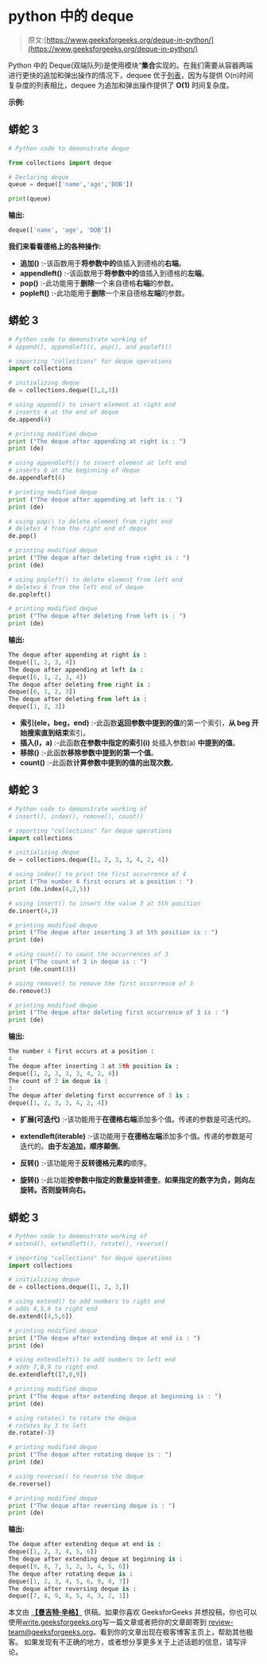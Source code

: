 # python 中的 deque

> 原文:[https://www.geeksforgeeks.org/deque-in-python/](https://www.geeksforgeeks.org/deque-in-python/)

Python 中的 Deque(双端队列)是使用模块“**集合**实现的。在我们需要从容器两端进行更快的追加和弹出操作的情况下，dequee 优于[列表](https://www.geeksforgeeks.org/python-set-3-strings-lists-tuples-iterations/)，因为与提供 O(n)时间复杂度的列表相比，dequee 为追加和弹出操作提供了 **O(1)** 时间复杂度。

**示例:**

## 蟒蛇 3

```py
# Python code to demonstrate deque 

from collections import deque 

# Declaring deque 
queue = deque(['name','age','DOB'])  

print(queue)
```

**输出:**

```py
deque(['name', 'age', 'DOB'])
```

**我们来看看德格上的各种操作:**

*   **追加()** :-该函数用于**将参数中的**值插入到德格的**右端**。
*   **appendleft()** :-该函数用于**将参数中的**值插入到德格的**左端**。
*   **pop()** :-此功能用于**删除**一个来自德格**右端**的参数。
*   **popleft()** :-此功能用于**删除**一个来自德格**左端**的参数。

## 蟒蛇 3

```py
# Python code to demonstrate working of 
# append(), appendleft(), pop(), and popleft()

# importing "collections" for deque operations
import collections

# initializing deque
de = collections.deque([1,2,3])

# using append() to insert element at right end 
# inserts 4 at the end of deque
de.append(4)

# printing modified deque
print ("The deque after appending at right is : ")
print (de)

# using appendleft() to insert element at left end 
# inserts 6 at the beginning of deque
de.appendleft(6)

# printing modified deque
print ("The deque after appending at left is : ")
print (de)

# using pop() to delete element from right end 
# deletes 4 from the right end of deque
de.pop()

# printing modified deque
print ("The deque after deleting from right is : ")
print (de)

# using popleft() to delete element from left end 
# deletes 6 from the left end of deque
de.popleft()

# printing modified deque
print ("The deque after deleting from left is : ")
print (de)
```

**输出:**

```py
The deque after appending at right is : 
deque([1, 2, 3, 4])
The deque after appending at left is : 
deque([6, 1, 2, 3, 4])
The deque after deleting from right is : 
deque([6, 1, 2, 3])
The deque after deleting from left is : 
deque([1, 2, 3])
```

*   **索引(ele，beg，end)** :-此函数**返回参数中提到的值**的第一个索引，**从 beg 开始搜索直到结束**索引。
*   **插入(I，a)** :-此函数**在参数中指定的索引(i)** 处插入参数(a) **中提到的值**。
*   **移除()** :-此函数**移除参数中提到的第一个值**。
*   **count()** :-此函数**计算参数中提到的值的出现次数**。

## 蟒蛇 3

```py
# Python code to demonstrate working of 
# insert(), index(), remove(), count()

# importing "collections" for deque operations
import collections

# initializing deque
de = collections.deque([1, 2, 3, 3, 4, 2, 4])

# using index() to print the first occurrence of 4
print ("The number 4 first occurs at a position : ")
print (de.index(4,2,5))

# using insert() to insert the value 3 at 5th position
de.insert(4,3)

# printing modified deque
print ("The deque after inserting 3 at 5th position is : ")
print (de)

# using count() to count the occurrences of 3
print ("The count of 3 in deque is : ")
print (de.count(3))

# using remove() to remove the first occurrence of 3
de.remove(3)

# printing modified deque
print ("The deque after deleting first occurrence of 3 is : ")
print (de)
```

**输出:**

```py
The number 4 first occurs at a position : 
4
The deque after inserting 3 at 5th position is : 
deque([1, 2, 3, 3, 3, 4, 2, 4])
The count of 3 in deque is : 
3
The deque after deleting first occurrence of 3 is : 
deque([1, 2, 3, 3, 4, 2, 4])
```

*   **扩展(可迭代)** :-该功能用于**在德格右端**添加多个值。传递的参数是可迭代的。

*   **extendleft(iterable)** :-该功能用于**在德格左端**添加多个值。传递的参数是可迭代的。**由于左追加，顺序颠倒**。

*   **反转()** :-该功能用于**反转德格元素的**顺序。

*   **旋转()** :-此功能**按参数中指定的数量旋转德奎**。**如果指定的数字为负，则向左旋转。否则旋转向右。**

## 蟒蛇 3

```py
# Python code to demonstrate working of 
# extend(), extendleft(), rotate(), reverse()

# importing "collections" for deque operations
import collections

# initializing deque
de = collections.deque([1, 2, 3,])

# using extend() to add numbers to right end 
# adds 4,5,6 to right end
de.extend([4,5,6])

# printing modified deque
print ("The deque after extending deque at end is : ")
print (de)

# using extendleft() to add numbers to left end 
# adds 7,8,9 to right end
de.extendleft([7,8,9])

# printing modified deque
print ("The deque after extending deque at beginning is : ")
print (de)

# using rotate() to rotate the deque
# rotates by 3 to left
de.rotate(-3)

# printing modified deque
print ("The deque after rotating deque is : ")
print (de)

# using reverse() to reverse the deque
de.reverse()

# printing modified deque
print ("The deque after reversing deque is : ")
print (de)
```

**输出:**

```py
The deque after extending deque at end is : 
deque([1, 2, 3, 4, 5, 6])
The deque after extending deque at beginning is : 
deque([9, 8, 7, 1, 2, 3, 4, 5, 6])
The deque after rotating deque is : 
deque([1, 2, 3, 4, 5, 6, 9, 8, 7])
The deque after reversing deque is : 
deque([7, 8, 9, 6, 5, 4, 3, 2, 1]) 
```

本文由 [**【曼吉特·辛格】**](https://auth.geeksforgeeks.org/profile.php?user=manjeet_04&list=practice) 供稿。如果你喜欢 GeeksforGeeks 并想投稿，你也可以使用[write.geeksforgeeks.org](https://write.geeksforgeeks.org)写一篇文章或者把你的文章邮寄到 review-team@geeksforgeeks.org。看到你的文章出现在极客博客主页上，帮助其他极客。
如果发现有不正确的地方，或者想分享更多关于上述话题的信息，请写评论。